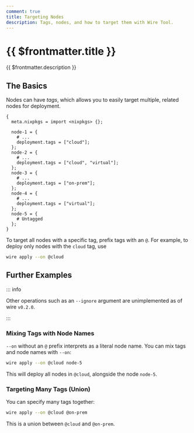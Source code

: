 ```yaml
---
comment: true
title: Targeting Nodes
description: Tags, nodes, and how to target them with Wire Tool.
---
```


# {{ $frontmatter.title }}

{{ $frontmatter.description }}

## The Basics

Nodes can have _tags_, which allows you to easily target multiple, related
nodes for deployment.

```nix:line-numbers [hive.nix]
{
  meta.nixpkgs = import <nixpkgs> {};

  node-1 = {
    # ...
    deployment.tags = ["cloud"];
  };
  node-2 = {
    # ...
    deployment.tags = ["cloud", "virtual"];
  };
  node-3 = {
    # ...
    deployment.tags = ["on-prem"];
  };
  node-4 = {
    # ...
    deployment.tags = ["virtual"];
  };
  node-5 = {
    # Untagged
  };
}
```

To target all nodes with a specific tag, prefix tags with an `@`.
For example, to deploy only nodes with the `cloud` tag, use

```sh
wire apply --on @cloud
```

## Further Examples

::: info

Other operations such as an `--ignore` argument are unimplemented as of wire `v0.2.0`.

:::

### Mixing Tags with Node Names

`--on` without an `@` prefix interprets as a literal node name. You can mix tags
and node names with `--on`:

```sh
wire apply --on @cloud node-5
```

This will deploy all nodes in `@cloud`, alongside the node `node-5`.

### Targeting Many Tags (Union)

You can specify many tags together:

```sh
wire apply --on @cloud @on-prem
```

This is a union between `@cloud` and `@on-prem`.
